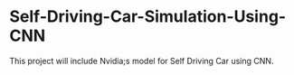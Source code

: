# Self-Driving-Car-Simulation-Using-CNN
This project will include Nvidia;s model for Self Driving Car using CNN.
